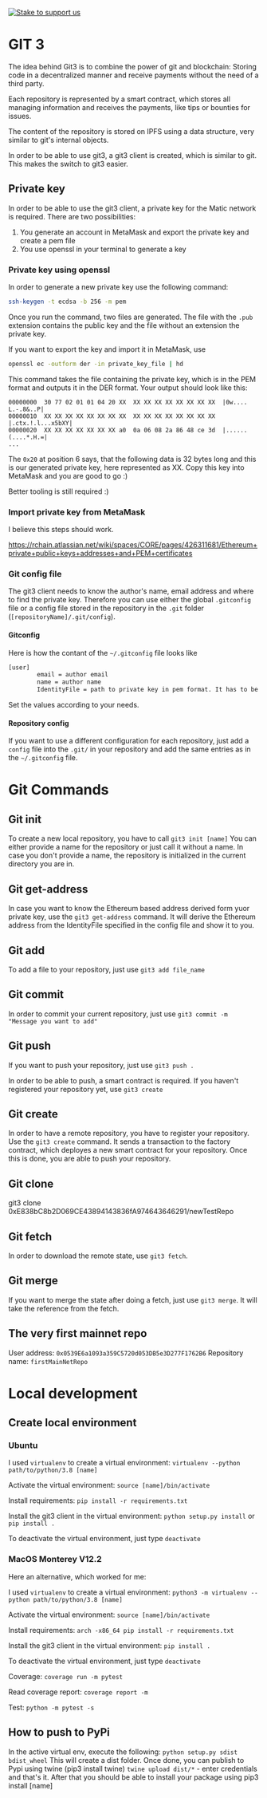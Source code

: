 [![Stake to support us](https://badge.devprotocol.xyz/0xc6286Fc480Ba4d15981664a3350ABF12b0b7Feda/descriptive)](https://stakes.social/0xc6286Fc480Ba4d15981664a3350ABF12b0b7Feda)

# GIT 3

The idea behind Git3 is to combine the power of git and blockchain: Storing code in a decentralized manner and receive payments without the need of a third party.

Each repository is represented by a smart contract, which stores all managing information and receives the payments, like tips or bounties for issues.

The content of the repository is stored on IPFS using a data structure, very similar to git's internal objects. 

In order to be able to use git3, a git3 client is created, which is similar to git. This makes the switch to git3 easier.

## Private key
In order to be able to use the git3 client, a private key for the Matic network is required. There are two possibilities:
  1. You generate an account in MetaMask and export the private key and create a pem file
  2. You use openssl in your terminal to generate a key

### Private key using openssl
In order to generate a new private key use the following command:
```bash
ssh-keygen -t ecdsa -b 256 -m pem
```
Once you run the command, two files are generated. The file with the `.pub` extension contains the public key and the file without an extension the private key.

If you want to export the key and import it in MetaMask, use 
```bash
openssl ec -outform der -in private_key_file | hd
```
This command takes the file containing the private key, which is in the PEM format and outputs it in the DER format. Your output should look like this:
```
00000000  30 77 02 01 01 04 20 XX  XX XX XX XX XX XX XX XX  |0w.... L.-.8&..P|
00000010  XX XX XX XX XX XX XX XX  XX XX XX XX XX XX XX XX  |.ctx.!.l...x5bXY|
00000020  XX XX XX XX XX XX XX a0  0a 06 08 2a 86 48 ce 3d  |......(....*.H.=|
...
```
The `0x20` at position 6 says, that the following data is 32 bytes long and this is our generated private key, here represented as XX. Copy this key into MetaMask and you are good to go :)

Better tooling is still required :)

### Import private key from MetaMask
I believe this steps should work.

https://rchain.atlassian.net/wiki/spaces/CORE/pages/426311681/Ethereum+private+public+keys+addresses+and+PEM+certificates

### Git config file
The git3 client needs to know the author's name, email address and where to find the private key. Therefore you can use either the global `.gitconfig` file or a config file stored in the repository in the `.git` folder (`[repositoryName]/.git/config`). 

#### Gitconfig
Here is how the contant of the `~/.gitconfig` file looks like
```bash
[user]
        email = author email
        name = author name
        IdentityFile = path to private key in pem format. It has to be the absolute path! No $HOME or similar stuff in it
```
Set the values according to your needs.

#### Repository config
If you want to use a different configuration for each repository, just add a `config` file into the `.git/` in your repository and add the same entries as in the `~/.gitconfig` file.

# Git Commands

## Git init
To create a new local repository, you have to call `git3 init [name]`
You can either provide a name for the repository or just call it without a name. In case you don't provide a name, the repository is initialized in the current directory you are in.

## Git get-address
In case you want to know the Ethereum based address derived form yuor private key, use the `git3 get-address` command. It will derive the Ethereum address from the IdentityFile specified in the config file and show it to you.

## Git add
To add a file to your repository, just use `git3 add file_name`

## Git commit 
In order to commit your current repository, just use `git3 commit -m "Message you want to add"`

## Git push
If you want to push your repository, just use `git3 push .`

In order to be able to push, a smart contract is required. If you haven't registered your repository yet, use `git3 create`

## Git create
In order to have a remote repository, you have to register your repository. Use the `git3 create` command. It sends a transaction to the factory contract, which deployes a new smart contract for your repository. Once this is done, you are able to push your repository.

## Git clone
git3 clone 0xE838bC8b2D069CE43894143836fA974643646291/newTestRepo

## Git fetch
In order to download the remote state, use `git3 fetch`.

## Git merge
If you want to merge the state after doing a fetch, just use `git3 merge`. It will take the reference from the fetch.



## The very first mainnet repo

User address: `0x0539E6a1093a359C5720d053DB5e3D277F1762B6`
Repository name: `firstMainNetRepo`

# Local development

## Create local environment

### Ubuntu
I used `virtualenv` to create a virtual environment: `virtualenv --python path/to/python/3.8 [name]`

Activate the virtual environment: `source [name]/bin/activate`

Install requirements: `pip install -r requirements.txt`

Install the git3 client in the virtual environment: `python setup.py install` or `pip install .`

To deactivate the virtual environment, just type `deactivate`

### MacOS Monterey V12.2

Here an alternative, which worked for me:

I used `virtualenv` to create a virtual environment: `python3 -m virtualenv --python path/to/python/3.8 [name]`

Activate the virtual environment: `source [name]/bin/activate`

Install requirements: `arch -x86_64 pip install -r requirements.txt `

Install the git3 client in the virtual environment: `pip install .`

To deactivate the virtual environment, just type `deactivate`

Coverage: `coverage run -m pytest`

Read coverage report: `coverage report -m`

Test: `python -m pytest -s`

## How to push to PyPi

In the active virtual env, execute the following: `python setup.py sdist bdist_wheel`
This will create a dist folder. Once done, you can publish to Pypi using twine (pip3 install twine)
`twine upload dist/*` - enter credentials and that's it. After that you should be able to install your package 
using pip3 install [name]


